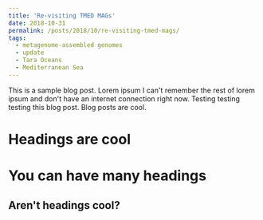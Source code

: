 ```yaml
---
title: 'Re-visiting TMED MAGs'
date: 2018-10-31
permalink: /posts/2018/10/re-visiting-tmed-mags/
tags:
  - metagenome-assembled genomes
  - update
  - Tara Oceans
  - Mediterranean Sea
---
```


This is a sample blog post. Lorem ipsum I can't remember the rest of lorem ipsum and don't have an internet connection right now. Testing testing testing this blog post. Blog posts are cool.

Headings are cool
======

You can have many headings
======

Aren't headings cool?
------
